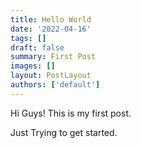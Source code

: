 ```yaml
---
title: Hello World
date: '2022-04-16'
tags: []
draft: false
summary: First Post
images: []
layout: PostLayout
authors: ['default']
---
```


Hi Guys! This is my first post.

Just Trying to get started.
